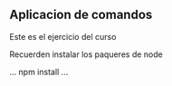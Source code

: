 ## Aplicacion de comandos

Este es el ejercicio del curso

Recuerden instalar los paqueres de node

...
npm install
...